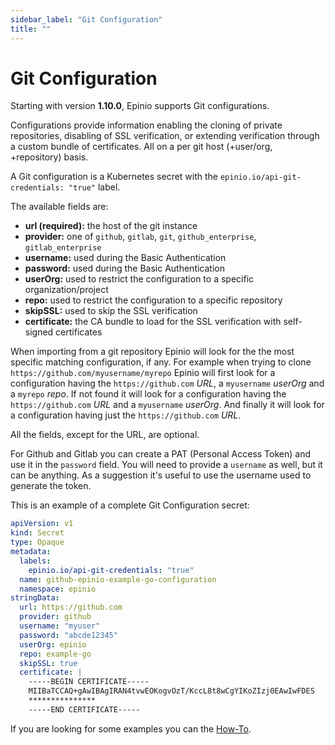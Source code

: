 ```yaml
---
sidebar_label: "Git Configuration"
title: ""
---
```


# Git Configuration

Starting with version **1.10.0**, Epinio supports Git configurations.

Configurations provide information enabling the cloning of private repositories, disabling of SSL verification, or extending verification through a custom bundle of certificates. All on a per git host (+user/org, +repository) basis.

A Git configuration is a Kubernetes secret with the `epinio.io/api-git-credentials: "true"` label.

The available fields are:

- **url (required):** the host of the git instance
- **provider:** one of `github`, `gitlab`, `git`, `github_enterprise`, `gitlab_enterprise`
- **username:** used during the Basic Authentication 
- **password:** used during the Basic Authentication
- **userOrg:** used to restrict the configuration to a specific organization/project 
- **repo:** used to restrict the configuration to a specific repository 
- **skipSSL:** used to skip the SSL verification 
- **certificate:** the CA bundle to load for the SSL verification with self-signed certificates


When importing from a git repository Epinio will look for the the most specific matching configuration, if any. For example when trying to clone `https://github.com/myusername/myrepo` Epinio will first look for a configuration having the `https://github.com` *URL*, a `myusername` *userOrg* and a `myrepo` *repo*.
If not found it will look for a configuration having the `https://github.com` *URL* and a `myusername` *userOrg*. And finally it will look for a configuration having just the `https://github.com` *URL*.

All the fields, except for the URL, are optional.

For Github and Gitlab you can create a PAT (Personal Access Token) and use it in the `password` field. You will need to provide a `username` as well, but it can be anything. As a suggestion it's useful to use the username used to generate the token.

This is an example of a complete Git Configuration secret:

```yaml
apiVersion: v1 
kind: Secret 
type: Opaque 
metadata: 
  labels: 
    epinio.io/api-git-credentials: "true"
  name: github-epinio-example-go-configuration 
  namespace: epinio 
stringData:
  url: https://github.com
  provider: github
  username: "myuser" 
  password: "abcde12345" 
  userOrg: epinio 
  repo: example-go 
  skipSSL: true 
  certificate: |
    -----BEGIN CERTIFICATE-----
    MIIBaTCCAQ+gAwIBAgIRAN4tvwEOKogvOzT/KccL8t8wCgYIKoZIzj0EAwIwFDES
    ***************
    -----END CERTIFICATE-----
```

If you are looking for some examples you can the [How-To](../howtos/create_git_configuration.md).
